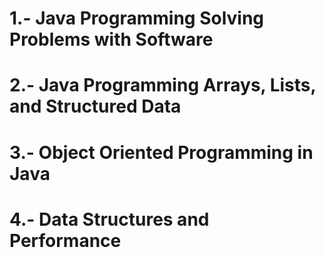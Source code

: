 # 1.- Java Programming Solving Problems with Software
# 2.- Java Programming Arrays, Lists, and Structured Data
# 3.- Object Oriented Programming in Java
# 4.- Data Structures and Performance